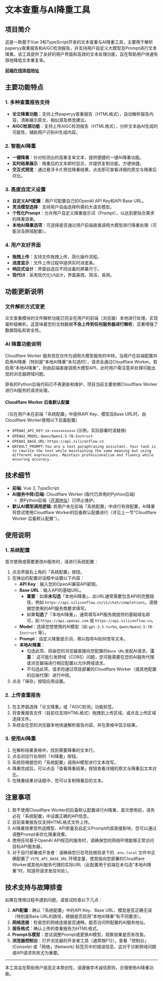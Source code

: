 
# 文本查重与AI降重工具

## 项目简介

这是一款基于Vue 3和TypeScript开发的文本查重与AI降重工具，主要用于解析paperyy查重报告和AIGC检测报告，并支持用户自定义大模型及Prompt进行文本降重。该工具提供了友好的用户界面和高效的文本处理功能，旨在帮助用户快速有效地降低文本重复率。

**[前端在线体验地址](https://parap.lengsu.top/)**

## 主要功能特点

### 1. 多种查重报告支持
*   **论文降重功能**：支持上传paperyy查重报告（HTML格式），自动解析报告内容，清晰展示原文、相似源及修改建议。
*   **AIGC检测功能**：支持上传AIGC检测报告（HTML格式），分析文本由AI生成的可能性，辅助用户识别AI生成内容。

### 2. 智能AI降重
*   **一键降重**：针对检测出的高重复率文本，提供便捷的一键AI降重功能。
*   **实时结果展示**：降重后的文本即时显示，并提供复制功能，方便快捷。
*   **交互式预览**：通过悬浮卡片预览降重结果，点击即可查看详细的原文与降重后对比。

### 3. 高度自定义设置
*   **自定义API配置**：用户可配置自己的OpenAI API Key和API Base URL。
*   **灵活模型选择**：支持用户自由选择所需的大语言模型。
*   **个性化Prompt**：允许用户自定义降重提示词（Prompt），以达到更贴合需求的降重效果。
*   **本地AI降重选项**：可选择是否通过用户前端直接调用大模型进行降重处理（可能涉及跨域配置）。

### 4. 用户友好界面
*   **拖拽上传**：支持文件拖拽上传，简化操作流程。
*   **进度显示**：文件上传过程中提供实时进度条。
*   **响应式设计**：界面自适应不同设备的屏幕尺寸。
*   **现代UI**：采用现代化UI设计，界面美观、简洁、易用。

## 功能更新说明

### 文件解析方式变更
论文查重模块的文件解析功能已完全在用户的前端（浏览器）本地进行处理，实现毫秒级解析。这意味着您的文档数据**不会上传到任何服务器进行解析**，显著增强了数据隐私和安全性。

### AI 降重功能说明
Cloudflare Worker 服务现在仅作为调用大模型服务的中转。当用户在前端配置并启用AI降重（特别是“本地AI降重”未勾选时），请求会通过Cloudflare Worker。若启用“本地AI降重”，则由前端直接调用大模型API，此时用户需注意并处理可能出现的浏览器跨域问题。

原有的Python后端代码已不再更新和维护，项目当前主要依赖Cloudflare Worker进行AI服务的请求处理。

#### Cloudflare Worker 后备默认配置
（仅在用户未在前端「系统配置」中提供API Key、模型及Base URL时，由Cloudflare Worker使用以下后备配置）
*   `OPENAI_API_KEY`: `sk-xxxxxxxxxxx` (示例，实际部署时请替换)
*   `OPENAI_MODEL`: `Qwen/Qwen2.5-7B-Instruct`
*   `OPENAI_BASE_URL`: `https://api.siliconflow.cn`
*   `DEFAULT_PROMPT`: `You are a text paraphrasing assistant. Your task is to rewrite the text while maintaining the same meaning but using different expressions. Maintain professionalism and fluency while ensuring accuracy.`

## 技术细节
*   **前端:** Vue 3, TypeScript
*   **AI服务中转/后端:** Cloudflare Worker (取代已弃用的Python后端)
    *   原Python后端（[开源地址](https://github.com/lengsukq/ParaphrasingToolServer)）已停止维护。
*   **默认AI模型调用逻辑:** 若用户未在前端「系统配置」中进行有效配置，AI降重将尝试使用Cloudflare Worker的后备默认配置进行（详见上一节“Cloudflare Worker 后备默认配置”）。

## 使用说明

### 1. 系统配置
首次使用或需要更改AI服务时，请进行系统配置：
1.  点击界面右上角的「系统配置」按钮。
2.  在弹出的配置对话框中设置以下内容：
    *   **API Key**：输入您的OpenAI兼容API密钥。
    *   **Base URL**：输入API的基础URL。
        *   **重要**：如果**未勾选**「本地AI降重」，此URL通常需要包含API的完整路径，例如 `https://api.siliconflow.cn/v1/chat/completions`。请根据您使用的API服务商要求填写。
        *   如果**勾选**了「本地AI降重」，通常填写API服务商提供的基础域名即可，如 `https://api.openai.com` 或 `https://api.siliconflow.cn`。
    *   **Model**：选择您想使用的AI模型（如 `gpt-3.5-turbo`, `Qwen/Qwen2.5-7B-Instruct` 等）。
    *   **Prompt**：自定义降重提示词，用以指导AI如何改写文本。
    *   **本地AI降重**：
        *   勾选此项，将由您的浏览器直接向您配置的`Base URL`发起AI请求。**注意：** 这可能引发跨域（CORS）问题，您可能需要在您的AI服务代理或浏览器端进行相应配置以允许跨域请求。
        *   不勾选此项，请求将通过项目部署的Cloudflare Worker（或其他配置的后端代理）进行中转。
3.  点击「保存」按钮应用设置。

### 2. 上传查重报告
1.  在主界面选择「论文降重」或「AIGC检测」功能标签。
2.  将查重报告文件（目前仅支持HTML格式）拖拽到上传区域，或点击上传区域选择文件。
3.  系统会在您的浏览器本地快速解析报告内容，并在表格中显示结果。

### 3. 使用AI降重
1.  在解析结果表格中，找到需要降重的文本行。
2.  点击对应行右侧的「AI降重」按钮。
3.  系统将根据您的「系统配置」调用AI模型进行文本改写。
4.  降重完成后，可以点击「查看降重结果」按钮查看详细的原文与降重后文本对比。
5.  在降重结果对话框中，您可以复制降重后的文本。

## 注意事项
1.  若不使用Cloudflare Worker的后备默认配置进行AI降重，首次使用前，请务必在「系统配置」中设置正确的API信息。
2.  目前查重报告仅支持HTML格式文件上传。
3.  AI降重效果受所选模型、API质量及自定义Prompt内容直接影响，您可以通过调整Prompt来优化降重效果。
4.  使用任何基于OpenAI API规范的服务时，请确保您的网络环境能够正常访问目标API服务器。
5.  对于自行部署或开发者：请确保您已在项目根目录下的 `.env.local` 文件中正确配置了 `VITE_API_BASE_URL` 环境变量，使其指向您部署的Cloudflare Worker或其他AI服务代理的实际URL（此配置用于前端在未勾选“本地AI降重”时，知道将请求发往何处）。

## 技术支持与故障排查
如果在使用过程中遇到问题，请尝试检查以下几点：
1.  **API配置**：确认「系统配置」中的API Key、Base URL、模型是否正确无误（特别是Base URL的路径，根据是否启用“本地AI降重”有不同要求）。
2.  **网络连接**：检查您的网络连接是否通畅，能否访问所配置的AI服务地址。
3.  **报告格式**：确认上传的查重报告为HTML格式。
4.  **Prompt与模型**：尝试调整Prompt或更换AI模型，观察效果是否有改善。
5.  **浏览器控制台**：打开浏览器的开发者工具（通常按F12），查看「控制台」(Console) 或「网络」(Network) 标签页中的错误信息，这对于诊断跨域问题或API请求失败尤为重要。

---

本工具旨在帮助用户提高文本原创性，请遵循学术诚信原则，合理使用AI降重功能。
